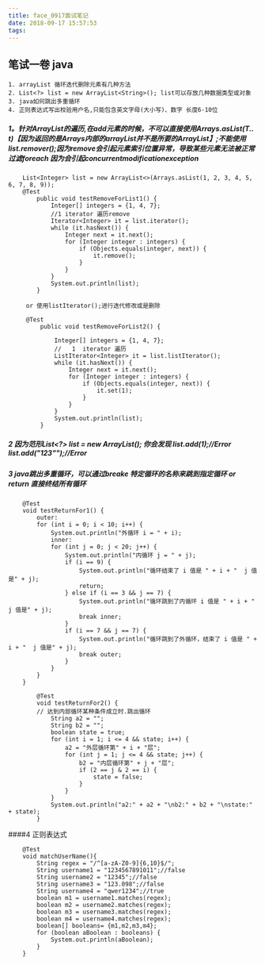 ```yaml
---
title: face_0917面试笔记
date: 2018-09-17 15:57:53
tags:
---
```

##  笔试一卷 java
	1. arrayList 循环迭代删除元素有几种方法
	2. List<?> list = new ArrayList<String>(); list可以存放几种数据类型或对象
	3. java如何跳出多重循环
	4. 正则表达式写出校验用户名,只能包含英文字母(大小写)、数字 长度6-10位
##### 1。针对ArrayList的遍历,在add元素的时候，不可以直接使用Arrays.asList(T.. t)【因为返回的是Arrays内部的arrayList并不是所要的ArrayList】;不能使用list.remover();因为remove会引起元素索引位置异常，导致某些元素无法被正常过滤foreach 因为会引起concurrentmodificationexception
```
    List<Integer> list = new ArrayList<>(Arrays.asList(1, 2, 3, 4, 5, 6, 7, 8, 9));
    @Test
        public void testRemoveForList1() {
            Integer[] integers = {1, 4, 7};
            //1 iterator 遍历remove
            Iterator<Integer> it = list.iterator();
            while (it.hasNext()) {
                Integer next = it.next();
                for (Integer integer : integers) {
                    if (Objects.equals(integer, next)) {
                        it.remove();
                    }
                }
            }
            System.out.println(list);
        }
        
     or 使用listIterator();进行迭代修改或是删除
     
     @Test
         public void testRemoveForList2() {
     
             Integer[] integers = {1, 4, 7};
             //   1  iterator 遍历
             ListIterator<Integer> it = list.listIterator();
             while (it.hasNext()) {
                 Integer next = it.next();
                 for (Integer integer : integers) {
                     if (Objects.equals(integer, next)) {
                         it.set(1);
                     }
                 }
             }
             System.out.println(list);
         }
```
##### 2 因为范形List<?> list = new ArrayList<String>(); 你会发现 list.add(1);//Error list.add("123"");//Error
##### 3 java跳出多重循环，可以通过breake 特定循环的名称来跳到指定循环 or return 直接终结所有循环
```
    @Test
    void testReturnFor1() {
        outer:
        for (int i = 0; i < 10; i++) {
            System.out.println("外循环 i = " + i);
            inner:
            for (int j = 0; j < 20; j++) {
                System.out.println("内循环 j = " + j);
                if (i == 9) {
                    System.out.println("循环结束了 i 值是 " + i + "  j 值是" + j);
                    return;
                } else if (i == 3 && j == 7) {
                    System.out.println("循环跳到了内循环 i 值是 " + i + "  j 值是" + j);
                    break inner;
                }
                if (i == 7 && j == 7) {
                    System.out.println("循环跳到了外循环，结束了 i 值是 " + i + "  j 值是" + j);
                    break outer;
                }
            }
        }
    }
      
        @Test
        void testReturnFor2() {
        // 达到内部循环某种条件成立时.跳出循环
            String a2 = "";
            String b2 = "";
            boolean state = true;
            for (int i = 1; i <= 4 && state; i++) {
                a2 = "外层循环第" + i + "层";
                for (int j = 1; j <= 4 && state; j++) {
                    b2 = "内层循环第" + j + "层";
                    if (2 == j & 2 == i) {
                        state = false;
                    }
                }
            }
            System.out.println("a2:" + a2 + "\nb2:" + b2 + "\nstate:" + state);
        }

```

####4 正则表达式
```
    @Test
    void matchUserName(){
        String regex = "/^[a-zA-Z0-9]{6,10}$/";
        String username1 = "1234567891011";//false
        String username2 = "12345";//false
        String username3 = "123.098";//false
        String username4 = "qwer1234";//true
        boolean m1 = username1.matches(regex);
        boolean m2 = username2.matches(regex);
        boolean m3 = username3.matches(regex);
        boolean m4 = username4.matches(regex);
        boolean[] booleans= {m1,m2,m3,m4};
        for (boolean aBoolean : booleans) {
            System.out.println(aBoolean);
        }
    }
```
